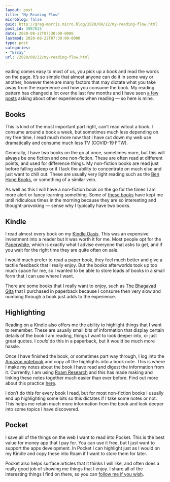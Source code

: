 ```yaml
---
layout: post
title: "My Reading Flow"
microblog: false
guid: http://greg-morris.micro.blog/2020/08/22/my-reading-flow.html
post_id: 3987625
date: 2020-08-22T07:30:00-0000
lastmod: 2020-08-22T07:30:00-0000
type: post
categories:
- "Essay"
url: /2020/08/22/my-reading-flow.html
---
```

<p>eading comes easy to most of us, you pick up a book and read the words on the page. It’s so simple that almost anyone can do it in some way or another, however there are many factors that may dictate what you take away from the experience and how you consume the book. My reading pattern has changed a lot over the last few months and I have seen <a href="https://thedent.net/2020/08/10/dear-book-reading.html">a few posts</a> asking about other experiences when reading — so here is mine.</p><h2 id="books">Books</h2><p>This is kind of the most important part right, can’t read witout a book. I consume around a book a week, but sometimes much less depending on my free time. I read much more now that I have cut down my web use dramatically and consume much less TV (COVID–19 FTW).</p><p>Generally, I have two books on the go at once, sometimes more, but this will always be one fiction and one non-fiction. These are often read at different points, and used for difference things. My non-fiction books are read just before falling asleep or if I lack the ability to concentrate on much else and just want to chill out. These are usually very light reading such as the <a href="https://www.amazon.co.uk/Scott-Mariani/e/B0034O6648?ref_=dbs_p_ebk_r00_abau_000000">Ben Hope Books</a>, or something of a similar vein.</p><p>As well as this I will have a non-fiction book on the go for the times I am more alert or fancy learning something. Some of <a href="https://www.amazon.co.uk/Hooked-How-Build-Habit-Forming-Products-ebook/dp/B00NW01MKM/ref=sr_1_11?dchild=1&amp;keywords=habbits&amp;qid=1597992860&amp;s=digital-text&amp;sr=1-11">these books</a> have kept me until ridiculous times in the morning because they are so interesting and thought-provoking — sense why I typically have two books.</p><h2 id="kindle">Kindle</h2><p>I read almost every book on my <a href="https://www.amazon.co.uk/amazon-kindle-oasis-8-gb-adjustable-warm-light-waterproof-graphite/dp/B07L5GDTYY">Kindle Oasis</a>. This was an expensive investment into a reader but it was worth it for me. Most people opt for the <a href="https://www.amazon.co.uk/paperwhite?tag=googhydr-21&amp;ref=pd_sl_4s1f4ymfv4_e">Paperwhite</a>, which is exactly what I advise everyone that asks to get, and if you wait for the right time they are quite often on sale.</p><p>I would much prefer to read a paper book, they feel much better and give a tactile feedback that I really enjoy. But the books afterworlds took up too much space for me, so I wanted to be able to store loads of books in a small form that I can use where I want.</p><p>There are some books that I really want to enjoy, such as <a href="https://www.amazon.co.uk/Bhagavad-Gita-Penguin-Classics/dp/0140449183/ref=sr_1_2?crid=38X146RBBK1JA&amp;dchild=1&amp;keywords=bagavadgita&amp;qid=1597992296&amp;sprefix=bagava%2Caps%2C144&amp;sr=8-2">The Bhagavad Gita</a> that I purchased in paperback because I consume then very slow and numbing through a book just adds to the experience.</p><h2 id="highlighting">Highlighting</h2><p>Reading on a Kindle also offers me the ability to highlight things that I want to remember. These are usually small bits of information that display certain details of the book I am reading, things I want to look deeper into, or just great quotes. I <em>could</em> do this in a paperback, but it would be much more hassle.</p><p>Once I have finished the book, or sometimes part way through, I log into the <a href="https://read.amazon.com/notebook">Amazon notebook</a> and copy all the highlights into a book note. This is where I make my notes about the book I have read and digest the information from it. Currently, I am using <a href="https://gr36.com/tag/roam-research/">Roam Research</a> and this has made making and linking these notes together much easier than ever before. Find out more about this practice <a href="https://www.youtube.com/watch?v=WzTOFgohiPw">here</a>.</p><p>I don’t do this for every book I read, but for most non-fiction books I usually end up highlighting some bits so this dictates if I take some notes or not. This helps me retain much more information from the book and look deeper into some topics I have discovered.</p><h2 id="pocket">Pocket</h2><p>I save all of the things on the web I want to read into Pocket. This is the best value for money app that I pay for. You can use it free, but I just want to support the apps development. In Pocket I can highlight just as I would on my Kindle and copy these into Roam if I want to store them for later.</p><p>Pocket also helps surface articles that it thinks I will like, and often does a really good job of showing me things that I enjoy. I share all of the interesting things I find on there, so you can <a href="https://getpocket.com/@f1ag8d23paKXzA52b2TRj2fT87Abp5906ePH51t767g18cg7fY10ZeePF32ZwO3b">follow me if you wish</a>.</p>
